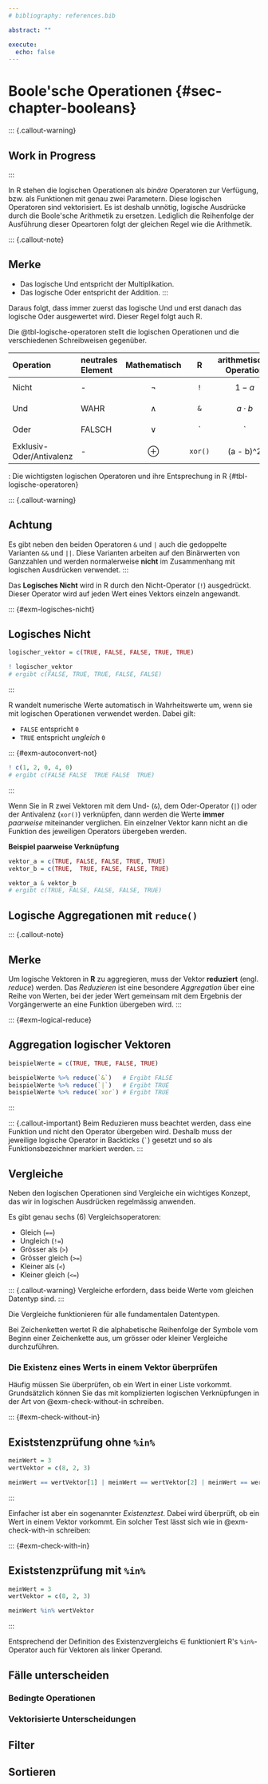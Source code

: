 ```yaml
---
# bibliography: references.bib

abstract: ""

execute: 
  echo: false
---
```


# Boole'sche Operationen {#sec-chapter-booleans}

::: {.callout-warning}
## Work in Progress
:::

In R stehen die logischen Operationen als *binäre* Operatoren zur Verfügung, bzw. als Funktionen mit genau zwei Parametern. Diese logischen Operatoren sind vektorisiert. Es ist deshalb unnötig, logische Ausdrücke durch die Boole'sche Arithmetik zu ersetzen. Lediglich die Reihenfolge der Ausführung dieser Opeartoren folgt der gleichen Regel wie die Arithmetik. 

::: {.callout-note}
## Merke
* Das logische Und entspricht der Multiplikation.
* Das logische Oder entspricht der Addition.
:::

Daraus folgt, dass immer zuerst das logische Und und erst danach das logische Oder ausgewertet wird. Dieser Regel folgt auch R. 

Die @tbl-logische-operatoren stellt die logischen Operationen und die verschiedenen Schreibweisen gegenüber.

| Operation | neutrales Element |  Mathematisch |  R |  arithmetische Operation |
| :--- | :--- | :--- | :---: | :---: |
| Nicht | - | $$ \lnot $$ |  `!`  | $1 - a$ | 
| Und | WAHR |  $$ \land $$ | `&` |  $a \cdot b$ | 
| Oder  | FALSCH | $$ \lor $$ |  `|`  | $a + b$ |
| Exklusiv-Oder/Antivalenz  |  - | $$ \oplus $$ | `xor() `  |  (a - b)^2 |

: Die wichtigsten logischen Operatoren und ihre Entsprechung in R {#tbl-logische-operatoren}

::: {.callout-warning}
## Achtung
Es gibt neben den beiden Operatoren `&` und `|` auch die gedoppelte Varianten `&&` und `||`. Diese Varianten arbeiten auf den Binärwerten von Ganzzahlen und werden normalerweise **nicht** im Zusammenhang mit logischen Ausdrücken verwendet. 
::: 

Das **Logisches Nicht** wird in R durch den Nicht-Operator (`!`) ausgedrückt. Dieser Operator wird auf jeden Wert eines Vektors einzeln angewandt. 

::: {#exm-logisches-nicht}
## Logisches Nicht

```R
logischer_vektor = c(TRUE, FALSE, FALSE, TRUE, TRUE)

! logischer_vektor 
# ergibt c(FALSE, TRUE, TRUE, FALSE, FALSE)
```
:::

R wandelt numerische Werte automatisch in Wahrheitswerte um, wenn sie mit logischen Operationen verwendet werden. Dabei gilt: 

* `FALSE` entspricht `0`
* `TRUE` entspricht *ungleich* `0`

::: {#exm-autoconvert-not}
```r
! c(1, 2, 0, 4, 0) 
# ergibt c(FALSE FALSE  TRUE FALSE  TRUE)
```
:::

Wenn Sie in R zwei Vektoren mit dem Und- (`&`), dem Oder-Operator (`|`) oder der  Antivalenz (`xor()`) verknüpfen, dann werden die Werte **immer** *paarweise* miteinander verglichen. Ein einzelner Vektor kann nicht an die Funktion des jeweiligen Operators übergeben werden. 

**Beispiel paarweise Verknüpfung**

```R
vektor_a = c(TRUE, FALSE, FALSE, TRUE, TRUE)
vektor_b = c(TRUE,  TRUE, FALSE, FALSE, TRUE)

vektor_a & vektor_b 
# ergibt c(TRUE, FALSE, FALSE, FALSE, TRUE)
```
## Logische Aggregationen mit `reduce()`

::: {.callout-note}
## Merke
Um logische Vektoren in **R** zu aggregieren, muss der Vektor **reduziert** (engl. *reduce*) werden. Das *Reduzieren* ist eine besondere *Aggregation* über eine Reihe von Werten, bei der jeder Wert gemeinsam mit dem Ergebnis der Vorgängerwerte an eine Funktion übergeben wird.
:::

::: {#exm-logical-reduce}
## Aggregation logischer Vektoren

```r
beispielWerte = c(TRUE, TRUE, FALSE, TRUE)

beispielWerte %>% reduce(`&`)   # Ergibt FALSE
beispielWerte %>% reduce(`|`)   # Ergibt TRUE
beispielWerte %>% reduce(`xor`) # Ergibt TRUE
```
:::

::: {.callout-important}
Beim Reduzieren muss beachtet werden, dass eine Funktion und nicht den Operator übergeben wird. Deshalb muss der jeweilige logische Operator in Backticks (`` ` ``) gesetzt und so als Funktionsbezeichner markiert werden. 
:::

## Vergleiche 

Neben den logischen Operationen sind Vergleiche ein wichtiges Konzept, das wir in logischen Ausdrücken regelmässig anwenden. 

Es gibt genau sechs (6) Vergleichsoperatoren:

* Gleich (`==`)
* Ungleich (`!=`)
* Grösser als (`>`)
* Grösser gleich (`>=`)
* Kleiner als (`<`)
* Kleiner gleich (`<=`)

::: {.callout-warning}
Vergleiche erfordern, dass beide Werte vom gleichen Datentyp sind.
:::

Die Vergleiche funktionieren für alle fundamentalen Datentypen.

Bei Zeichenketten wertet R die alphabetische Reihenfolge der Symbole vom Beginn einer Zeichenkette aus, um grösser oder kleiner Vergleiche durchzuführen.

### Die Existenz eines Werts in einem Vektor überprüfen

Häufig müssen Sie überprüfen, ob ein Wert in einer Liste vorkommt. Grundsätzlich können Sie das mit komplizierten logischen Verknüpfungen in der Art von @exm-check-without-in schreiben.

::: {#exm-check-without-in}
## Existstenzprüfung ohne `%in%`
```r
meinWert = 3
wertVektor = c(8, 2, 3)

meinWert == wertVektor[1] | meinWert == wertVektor[2] | meinWert == wertVektor[3]
```
:::

Einfacher ist aber ein sogenannter *Existenztest*. Dabei wird überprüft, ob ein Wert in einem Vektor vorkommt. Ein solcher Test lässt sich wie in @exm-check-with-in schreiben: 

::: {#exm-check-with-in}
## Existstenzprüfung mit `%in%`
```r
meinWert = 3
wertVektor = c(8, 2, 3)

meinWert %in% wertVektor
```
:::

Entsprechend der Definition des Existenzvergleichs $\in$ funktioniert R's `%in%`-Operator auch für Vektoren als linker Operand.

## Fälle unterscheiden

### Bedingte Operationen

### Vektorisierte Unterscheidungen

## Filter

## Sortieren
